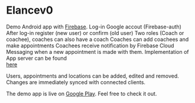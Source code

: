 # Elancev0

Demo Android app with [Firebase](https://firebase.google.com/).
Log-in Google accout (Firebase-auth)
After log-in register (new user) or confirm (old user)
Two roles (Coach or coachee), coaches can also have a coach
Coaches can add coachees and make appointments
Coachees receive notification by Firebase Cloud Messaging when a new appointment is made with them. Implementation of App server can be found  
[here](https://github.com/pieeet/ao-roc-dev/tree/master/rocdevcursussen/src/main/java/elance)

Users, appointments and locations can be added, edited and removed. 
Changes are immediately synced with connected clients.

The demo app is live on [Google Play](https://play.google.com/store/apps/details?id=com.rocdev.android.elancev0). Feel free to check it out.
